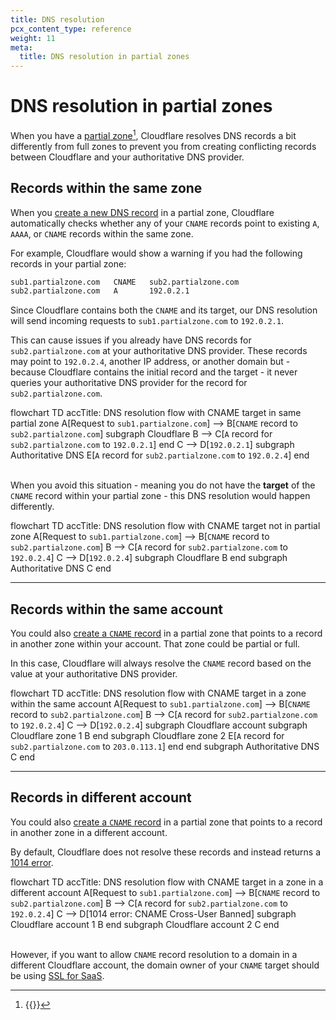 ```yaml
---
title: DNS resolution
pcx_content_type: reference
weight: 11
meta:
  title: DNS resolution in partial zones
---
```


# DNS resolution in partial zones

When you have a [partial zone](/dns/zone-setups/partial-setup/)[^1], Cloudflare resolves DNS records a bit differently from full zones to prevent you from creating conflicting records between Cloudflare and your authoritative DNS provider.

## Records within the same zone

When you [create a new DNS record](/dns/manage-dns-records/how-to/create-dns-records/#create-dns-records) in a partial zone, Cloudflare automatically checks whether any of your `CNAME` records point to existing `A`, `AAAA`, or `CNAME` records within the same zone.

For example, Cloudflare would show a warning if you had the following records in your partial zone:

```txt
sub1.partialzone.com   CNAME   sub2.partialzone.com
sub2.partialzone.com   A       192.0.2.1
```

Since Cloudflare contains both the `CNAME` and its target, our DNS resolution will send incoming requests to `sub1.partialzone.com` to `192.0.2.1`.

This can cause issues if you already have DNS records for `sub2.partialzone.com` at your authoritative DNS provider. These records may point to `192.0.2.4`, another IP address, or another domain but - because Cloudflare contains the initial record and the target - it never queries your authoritative DNS provider for the record for `sub2.partialzone.com`.

<div class="mermaid">
    flowchart TD
      accTitle: DNS resolution flow with CNAME target in same partial zone
      A[Request to <code>sub1.partialzone.com</code>] --> B[<code>CNAME</code> record to <code>sub2.partialzone.com</code>]
      subgraph Cloudflare
        B --> C[<code>A</code> record for <code>sub2.partialzone.com</code> to <code>192.0.2.1</code>]
      end
      C --> D[<code>192.0.2.1</code>]
      subgraph Authoritative DNS
      E[<code>A</code> record for <code>sub2.partialzone.com</code> to <code>192.0.2.4</code>]
      end
</div>
<br />

When you avoid this situation - meaning you do not have the **target** of the `CNAME` record within your partial zone - this DNS resolution would happen differently.

<div class="mermaid">
    flowchart TD
      accTitle: DNS resolution flow with CNAME target not in partial zone
      A[Request to <code>sub1.partialzone.com</code>] --> B[<code>CNAME</code> record to <code>sub2.partialzone.com</code>]
      B --> C[<code>A</code> record for <code>sub2.partialzone.com</code> to <code>192.0.2.4</code>]
      C --> D[<code>192.0.2.4</code>]
      subgraph Cloudflare
        B
      end
      subgraph Authoritative DNS
        C
      end
</div>

---

## Records within the same account

You could also [create a `CNAME` record](/dns/manage-dns-records/how-to/create-dns-records/#create-dns-records) in a partial zone that points to a record in another zone within your account. That zone could be partial or full.

In this case, Cloudflare will always resolve the `CNAME` record based on the value at your authoritative DNS provider.

<div class="mermaid">
    flowchart TD
      accTitle: DNS resolution flow with CNAME target in a zone within the same account
      A[Request to <code>sub1.partialzone.com</code>] --> B[<code>CNAME</code> record to <code>sub2.partialzone.com</code>]
      B --> C[<code>A</code> record for <code>sub2.partialzone.com</code> to <code>192.0.2.4</code>]
      C --> D[<code>192.0.2.4</code>]
      subgraph Cloudflare account
        subgraph Cloudflare zone 1
          B
        end
        subgraph Cloudflare zone 2
        E[<code>A</code> record for <code>sub2.partialzone.com</code> to <code>203.0.113.1</code>]
        end
      end
      subgraph Authoritative DNS
      C
      end
</div>

---

## Records in different account

You could also [create a `CNAME` record](/dns/manage-dns-records/how-to/create-dns-records/#create-dns-records) in a partial zone that points to a record in another zone in a different account.

By default, Cloudflare does not resolve these records and instead returns a [1014 error](https://support.cloudflare.com/hc/articles/360029779472#error1014).

<div class="mermaid">
    flowchart TD
      accTitle: DNS resolution flow with CNAME target in a zone in a different account
      A[Request to <code>sub1.partialzone.com</code>] --> B[<code>CNAME</code> record to <code>sub2.partialzone.com</code>]
      B --> C[<code>A</code> record for <code>sub2.partialzone.com</code> to <code>192.0.2.4</code>]
      C --> D[1014 error: CNAME Cross-User Banned]
      subgraph Cloudflare account 1
          B
      end
      subgraph Cloudflare account 2
        C
      end
</div>
<br />

However, if you want to allow `CNAME` record resolution to a domain in a different Cloudflare account, the domain owner of your `CNAME` target should be using [SSL for SaaS](/cloudflare-for-platforms/cloudflare-for-saas/).

[^1]: {{<render file="_partial-setup-definition.md">}}